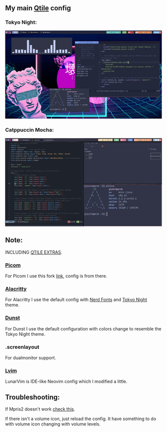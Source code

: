 ## My main [Qtile](http://www.qtile.org/) config

### Tokyo Night:
![tokyonight](assets/screenshots/tokyonight.png)
### Catppuccin Mocha:
![config1](assets/screenshots/columns.png)

## Note:
INCLUDING [QTILE EXTRAS](https://qtile-extras.readthedocs.io/en/latest/).

### [Picom](https://github.com/yshui/picom)
For Picom I use this fork [link](https://github.com/jonaburg/picom), config is from there.

### [Alacritty](https://alacritty.org/)
For Alacritty I use the default config with [Nerd Fonts](https://github.com/ryanoasis/nerd-fonts) and [Tokyo Night](https://github.com/alacritty/alacritty-theme/blob/master/themes/tokyo-night-storm.yaml) theme.

### [Dunst](https://github.com/dunst-project/dunst)
For Dunst I use the default configuration with colors change to resemble the Tokyo Night theme.

### .screenlayout
For dualmonitor support.

### [Lvim](https://www.lunarvim.org/)
LunarVim is IDE-like Neovim config which I modified a little.

## Troubleshooting:
If Mpris2 doesn't work [check this](https://github.com/elParaguayo/qtile-extras/issues/224).

If there isn't a volume icon, just reload the config. It have something to do with volume icon changing with volume levels.
